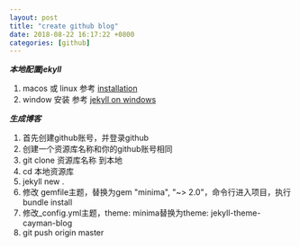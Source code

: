 ```yaml
---
layout: post
title: "create github blog"
date: 2018-08-22 16:17:22 +0800
categories: [github]
---
```


***本地配置jekyll***
1. macos 或 linux 参考 [installation](https://jekyllrb.com/docs/installation/)
2. window 安装 参考 [jekyll on windows](https://jekyllrb.com/docs/windows/)

***生成博客***
1. 首先创建github账号，并登录github
2. 创建一个资源库名称和你的github账号相同
3. git clone 资源库名称 到本地
4. cd 本地资源库
5. jekyll new .
6. 修改 gemfile主题，替换为gem "minima", "~> 2.0"，命令行进入项目，执行bundle install
7. 修改_config.yml主题，theme: minima替换为theme: jekyll-theme-cayman-blog
8. git push origin master